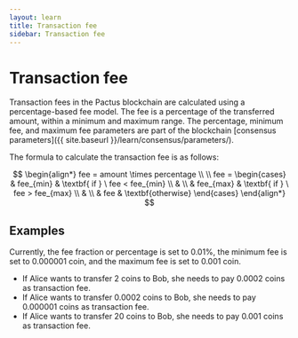 ```yaml
---
layout: learn
title: Transaction fee
sidebar: Transaction fee
---
```


# Transaction fee

Transaction fees in the Pactus blockchain are calculated using a percentage-based fee model.
The fee is a percentage of the transferred amount, within a minimum and maximum range.
The percentage, minimum fee, and maximum fee parameters are part of the blockchain
[consensus parameters]({{ site.baseurl }}/learn/consensus/parameters/).

The formula to calculate the transaction fee is as follows:

<!--
$$
\begin{align*}
& \textbf{function} \ calculateFee(amount, percentage, fee_{min}, fee_{max}) \\
& \qquad fee \gets amount \times percentage \\
& \\
& \qquad \textbf{if} \ fee < fee_{min} \ \textbf{then} \\
& \qquad \qquad \textbf{return} \ fee_{min} \\
& \\
& \qquad \textbf{if} \ fee > fee_{max} \ \textbf{then} \\
& \qquad \qquad \textbf{return} \ fee_{max} \\
& \\
& \qquad \textbf{return} \ fee \\
& \textbf{end function}
\end{align*}
$$ -->

$$
\begin{align*}
fee = amount \times percentage \\
\\
fee =
\begin{cases}
 & fee_{min} & \textbf{ if } \ fee < fee_{min} \\
  & \\
 & fee_{max} & \textbf{ if } \ fee > fee_{max} \\
 & \\
 & fee & \textbf{otherwise}
 \end{cases}
\end{align*}
$$

## Examples

Currently, the fee fraction or percentage is set to 0.01%, the minimum fee is set to 0.000001 coin,
and the maximum fee is set to 0.001 coin.

- If Alice wants to transfer 2 coins to Bob, she needs to pay 0.0002 coins as transaction fee.
- If Alice wants to transfer 0.0002 coins to Bob, she needs to pay 0.000001 coins as transaction fee.
- If Alice wants to transfer 20 coins to Bob, she needs to pay 0.001 coins as transaction fee.
